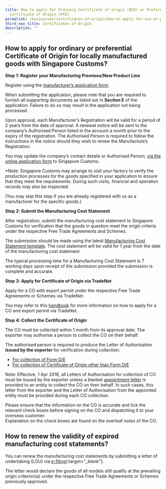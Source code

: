 ```yaml
---
title: How to apply for Ordinary Certificate of origin (OCO) or Preferential
  Certificate of Origin (PCO)
permalink: /businesses/certificates-of-origin/how-to-apply-for-oco-or-pco/
third_nav_title: Certificates of Origin
description: ""
---
```

## How to apply for ordinary or preferential Certificate of Origin for locally manufactured goods with Singapore Customs?

**Step 1: Register your Manufacturing Premises/New Product Line**

Register using the [manufacturer’s application form](https://go.gov.sg/mfr).

When submitting the application, please note that you are required to furnish all supporting documents as listed out in **Section E** of the application. Failure to do so may result in the application not being processed.

Upon approval, each Manufacturer’s Registration will be valid for a period of 2 years from the date of approval. A renewal notice will be sent to the company’s Authorised Person listed in the account a month prior to the expiry of the registration. The Authorised Person is required to follow the instructions in the notice should they wish to renew the Manufacture’s Registration. 

You may update the company’s contact details or Authorised Person, [via the online application form](https://go.gov.sg/updatetomanufacturerreg) to Singapore Customs. 

*Note: Singapore Customs may arrange to visit your factory to verify the production processes for the goods specified in your application to ensure that they meet the requirements. During such visits, financial and operation records may also be inspected. 

(You may skip this step if you are already registered with us as a manufacturer for the specific goods.)
    
**Step 2: Submit the Manufacturing Cost Statement**
    
After registration, submit the manufacturing cost statement to Singapore Customs for verification that the goods in question meet the origin criteria under the respective Free Trade Agreements and Schemes.
    
The submission should be made using the latest [Manufacturing Cost Statement template](https://go.gov.sg/coststatementapr2023). The cost statement will be valid for 1 year from the date of the manufacturing cost statement.
    
The typical processing time for a Manufacturing Cost Statement is 7 working days upon receipt of the submission provided the submission is complete and accurate.
    
**Step 3: Apply for Certificate of Origin via TradeNet**

Apply for a CO with export permit under the respective Free Trade Agreements or Schemes via TradeNet.

You may refer to this [handbook](/files/072023%20handbook_on_the_application_procedures_for_a_certificate_of_origin_via_tradenet.pdf) for more information on how to apply for a CO and export permit via TradeNet.
    
**Step 4: Collect the Certificate of Origin**

The CO must be collected within 1 month from its approval date. The exporter may authorise a person to collect the CO on their behalf.

The authorised person is required to produce the Letter of Authorisation **issued by the exporter** for verification during collection:

-   [For collection of Form D/E](https://go.gov.sg/letterofauthorisationforformde)
-   [For collection of Certificate of Origin other than Form D/E](https://go.gov.sg/letterofauthorisationforotherco)

Note: Effective, 1 Apr 2016, all Letters of Authorisation for collection of CO must be issued by the exporter unless a blanket [appointment letter](/files/businesses/appointment-letter-for-blanket-authorisation-for-co-collection.docx) is provided to an entity to collect the CO on their behalf. In such cases, this letter from the exporter and the Letter of Authorisation from the appointed entity must be provided during each CO collection.

Please ensure that the information on the CO is accurate and tick the relevant check boxes before signing on the CO and dispatching it to your overseas customer. 
<br> Explanation on the check boxes are found on the overleaf notes of the CO.

## How to renew the validity of expired manufacturing cost statements?

You can renew the manufacturing cost statements by submitting a letter of undertaking (LOU) via [e-filing](http://eservices.customs.gov.sg/scripts/customs/LOU_MCS/LOU1_Terms.asp){:target="_blank"}.

The letter would declare the goods of all models still qualify at the prevailing origin criterion(a) under the respective Free Trade Agreements or Schemes previously approved.